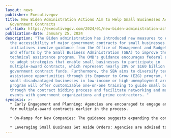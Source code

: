 ```yaml
---
layout: news
publisher: Executivegov
title: New Biden Administration Actions Aim to Help Small Businesses Access
  Government Contracts
url-link: https://executivegov.com/2024/01/new-biden-administration-actions-aim-to-help-small-businesses-access-government-contracts/
publication-date: January 25, 2024
description: "The Biden administration has introduced new measures to enhance
  the accessibility of major government contracts for small businesses. These
  initiatives involve guidance from the Office of Management and Budget (OMB)
  and efforts by the Small Business Administration (SBA) to improve the
  technical assistance program. The OMB's guidance encourages federal agencies
  to adopt strategies that enable small businesses to participate in
  multiple-award contracts, which represent nearly 20% or $160 billion of
  government contract funds. Furthermore, the SBA aims to diversify technical
  assistance opportunities through its Empower to Grow (E2G) program, targeting
  small disadvantaged businesses in low-income or high-unemployment areas. The
  program will offer customizable one-on-one training to guide small businesses
  through the contract bidding process and facilitate networking and matchmaking
  events with government organizations and prime contractors. "
synopsis: >-
  * Early Engagement and Planning: Agencies are encouraged to engage and plan
  for multiple-award contracts earlier in the process.

  * On-Ramps for New Companies: The guidance suggests expanding the consideration of on-ramps to allow new companies to enter during a contract's performance period.

  * Leveraging Small Business Set Aside Orders: Agencies are advised to make use of small business set-aside orders to open up opportunities.
---
```

